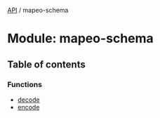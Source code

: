 [API](../README.md) / mapeo-schema

# Module: mapeo-schema

## Table of contents

### Functions

- [decode](../functions/mapeo_schema.decode.md)
- [encode](../functions/mapeo_schema.encode.md)
